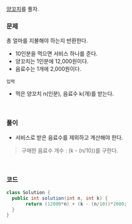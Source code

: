 [양꼬치](https://school.programmers.co.kr/learn/courses/30/lessons/120830)를 풀자. <br>

### 문제
총 얼마를 지불해야 하는지 반환한다. <br>
+ 10인분을 먹으면 서비스 하나를 준다.
+ 양꼬치는 1인분에 12,000원이다.
+ 음료수는 1개에 2,000원이다.

`입력` <br>
+ 먹은 양꼬치 n(인분), 음료수 k(개)를 받는다.

  <br>

### 풀이
+ 서비스로 받은 음료수를 제외하고 계산해야 한다.
> 구매한 음료수 개수 : (k - (n/10))를 구한다.

 <br>

  ### 코드
  ```java
  class Solution {
    public int solution(int n, int k) {
         return (12000*n) + (k - (n/10))*2000;
    }
}
```
